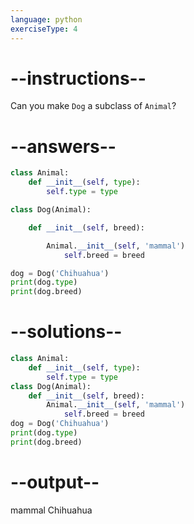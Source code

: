 ```yaml
---
language: python
exerciseType: 4
---
```


# --instructions--

Can you make `Dog` a subclass of `Animal`?

# --answers--

```python
class Animal:
    def __init__(self, type):
        self.type = type
```

```python
class Dog(Animal):
```

```python
    def __init__(self, breed):
```

```python
        Animal.__init__(self, 'mammal')
            self.breed = breed
```

```python
dog = Dog('Chihuahua')
print(dog.type)
print(dog.breed)
```

# --solutions--

```python
class Animal:
    def __init__(self, type):
        self.type = type
class Dog(Animal):
    def __init__(self, breed):
        Animal.__init__(self, 'mammal')
            self.breed = breed
dog = Dog('Chihuahua')
print(dog.type)
print(dog.breed)
```

# --output--

mammal
Chihuahua
